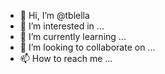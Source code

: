 - 👋 Hi, I’m @tblella
- 👀 I’m interested in ...
- 🌱 I’m currently learning ...
- 💞️ I’m looking to collaborate on ...
- 📫 How to reach me ...

<!---
tblella/tblella is a ✨ special ✨ repository because its `README.md` (this file) appears on your GitHub profile.
You can click the Preview link to take a look at your changes.
--->
